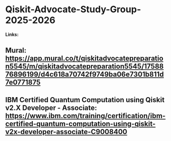# Qiskit-Advocate-Study-Group-2025-2026
**Links:**
## Mural: https://app.mural.co/t/qiskitadvocatepreparation5545/m/qiskitadvocatepreparation5545/1758876896199/d4c618a70742f9749ba06e7301b811d7e0771875
## IBM Certified Quantum Computation using Qiskit v2.X Developer - Associate: https://www.ibm.com/training/certification/ibm-certified-quantum-computation-using-qiskit-v2x-developer-associate-C9008400
